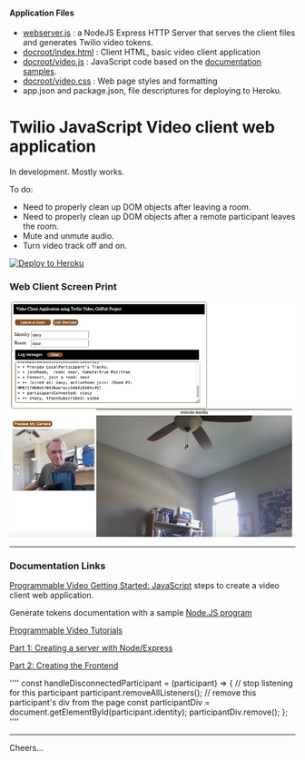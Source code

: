 #### Application Files

+ [webserver.js](webserver.js) : a NodeJS Express HTTP Server that serves the client files 
and generates Twilio video tokens.
+ [docroot/index.html](docroot/index.html) : Client HTML, basic video client application
+ [docroot/video.js](docroot/video.js) : JavaScript code based on the
[documentation samples](https://www.twilio.com/docs/video/javascript-getting-started).
+ [docroot/video.css](docroot/video.css) : Web page styles and formatting
+ app.json and package.json, file descriptures for deploying to Heroku.

# Twilio JavaScript Video client web application 

In development. Mostly works.

To do:
+ Need to properly clean up DOM objects after leaving a room.
+ Need to properly clean up DOM objects after a remote participant leaves the room.
+ Mute and unmute audio.
+ Turn video track off and on.

[![Deploy to Heroku](https://www.herokucdn.com/deploy/button.svg)](https://heroku.com/deploy?template=https://github.com/tigerfarm/tfpvideo)

### Web Client Screen Print

<img src="tfpvideo.jpg" width="600"/>

--------------------------------------------------------------------------------
### Documentation Links

[Programmable Video Getting Started: JavaScript](https://www.twilio.com/docs/video/javascript-getting-started)
steps to create a video client web application.

Generate tokens documentation with a sample
[Node.JS program](https://www.twilio.com/docs/iam/access-tokens?code-sample=code-create-an-access-token-for-video&code-language=Node.js&code-sdk-version=3.x)

[Programmable Video Tutorials](https://www.twilio.com/docs/video/tutorials)

[Part 1: Creating a server with Node/Express](https://www.twilio.com/docs/video/tutorials/get-started-with-twilio-video-node-express-server)

[Part 2: Creating the Frontend](https://www.twilio.com/docs/video/tutorials/get-started-with-twilio-video-node-express-frontend)

''''
const handleDisconnectedParticipant = (participant) => {
  // stop listening for this participant
  participant.removeAllListeners();
  // remove this participant's div from the page
  const participantDiv = document.getElementById(participant.identity);
  participantDiv.remove();
};
''''

--------------------------------------------------------------------------------

Cheers...

